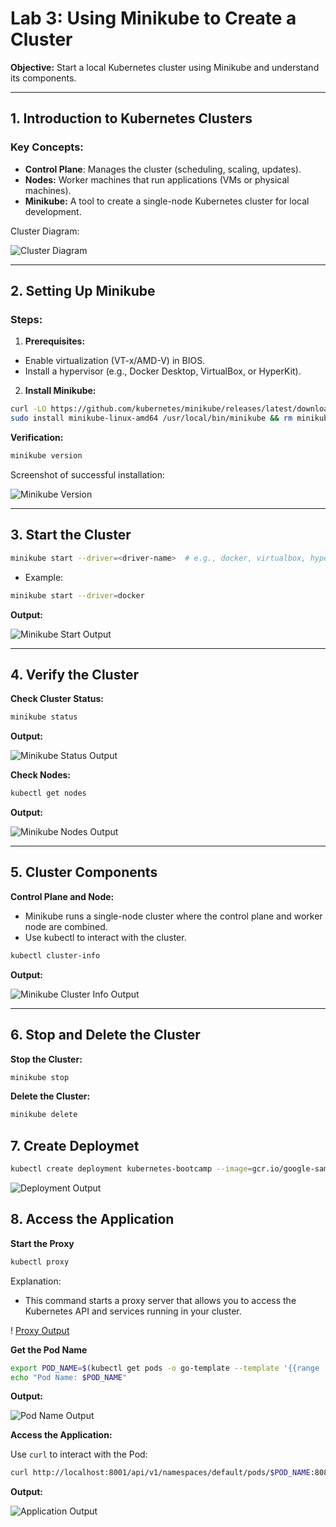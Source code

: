 # Lab 3: Using Minikube to Create a Cluster

**Objective:** Start a local Kubernetes cluster using Minikube and understand its components.

------- 

## **1. Introduction to Kubernetes Clusters**

### Key Concepts:

- **Control Plane**: Manages the cluster (scheduling, scaling, updates).
- **Nodes:** Worker machines that run applications (VMs or physical machines).
- **Minikube:** A tool to create a single-node Kubernetes cluster for local development.

Cluster Diagram:

![Cluster Diagram](./assets/module_01_cluster.svg)

---

## **2. Setting Up Minikube**

### Steps:

1. **Prerequisites:**

- Enable virtualization (VT-x/AMD-V) in BIOS.
- Install a hypervisor (e.g., Docker Desktop, VirtualBox, or HyperKit).

2. **Install Minikube:**
```bash
curl -LO https://github.com/kubernetes/minikube/releases/latest/download/minikube-linux-amd64
sudo install minikube-linux-amd64 /usr/local/bin/minikube && rm minikube-linux-amd64
```

**Verification:**
```bash
minikube version
```

Screenshot of successful installation:

![Minikube Version](./assets/Screenshots/minikubeInstall)

---

## 3. Start the Cluster

```bash
minikube start --driver=<driver-name>  # e.g., docker, virtualbox, hyperkit
```

- Example:
```bash
minikube start --driver=docker
```

****Output:****

![Minikube Start Output](./assets/Screenshots/minikubeStart)

---

## 4. Verify the Cluster

**Check Cluster Status:**

```bash
minikube status
```

**Output:**

![Minikube Status Output](./assets/Screenshots/minikubeStatus)

**Check Nodes:**
```bash
kubectl get nodes
``` 

**Output:**

![Minikube Nodes Output](./assets/Screenshots/minikubeNodes)

---

## 5. Cluster Components

**Control Plane and Node:**

- Minikube runs a single-node cluster where the control plane and worker node are combined.
- Use kubectl to interact with the cluster.
```bash
kubectl cluster-info
```

**Output:**

![Minikube Cluster Info Output](./assets/Screenshots/minikubeClusterInfo)

---

## 6. Stop and Delete the Cluster

**Stop the Cluster:**
```bash
minikube stop
```

**Delete the Cluster:**
```bash
minikube delete
```

## 7. Create Deploymet 

```bash
kubectl create deployment kubernetes-bootcamp --image=gcr.io/google-samples/kubernetes-bootcamp:v1
```

![Deployment Output](./assets/Screenshots/kubeCTLDEPLOYMENTS)

## 8. Access the Application

**Start the Proxy**
```bash
kubectl proxy
``` 

Explanation:  

- This command starts a proxy server that allows you to access the Kubernetes API and services running in your cluster.

! [Proxy Output](./assets/Screenshots/proxy)

**Get the Pod Name**
```bash
export POD_NAME=$(kubectl get pods -o go-template --template '{{range .items}}{{.metadata.name}}{{"\n"}}{{end}}')
echo "Pod Name: $POD_NAME"
```

**Output:**

![Pod Name Output](./assets/Screenshots/podName)

**Access the Application:**

Use `curl` to interact with the Pod:
```bash
curl http://localhost:8001/api/v1/namespaces/default/pods/$POD_NAME:8080/proxy/
```

**Output:**

![Application Output](./assets/Screenshots/application)
